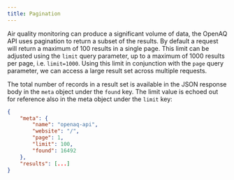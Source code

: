 ```yaml
---
title: Pagination
---
```


Air quality monitoring can produce a significant volume of data, the OpenAQ API
uses pagination to return a subset of the results. By default a request will
return a maximum of 100 results in a single page. This limit can be adjusted
using the `limit` query parameter, up to a maximum of 1000 results per page,
i.e. `limit=1000`. Using this limit in conjunction with the `page` query
parameter, we can access a large result set across multiple requests.

The total number of records in a result set is available in the JSON response
body in the `meta` object under the `found` key. The limit value is echoed out
for reference also in the meta object under the `limit` key:

```json {6,7}
{
    "meta": {
        "name": "openaq-api",
        "website": "/",
        "page": 1,
        "limit": 100,
        "found": 16492
    },
    "results": [...]
}
```
